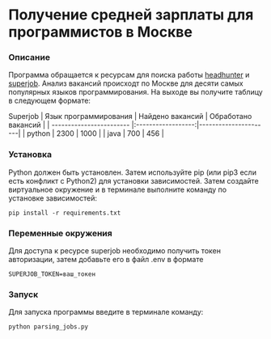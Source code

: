 # Получение средней зарплаты для программистов в Москве

### Описание

Программа обращается к ресурсам для поиска работы [headhunter](https://hh.ru/) и [superjob](https://www.superjob.ru/). Анализ вакансий происходт по Москве для десяти самых популярных языков программирования. На выходе вы получите таблицу в следующем формате:

Superjob
|    Язык программирования | Найдено вакансий   |  Обработано вакансий |
| ------------------------ |:------------------:|----------------------|
|            python        |        2300        |           1000       |
|            java          |        700         |           456        |

### Установка

Python должен быть установлен. Затем используйте pip (или pip3 если есть конфликт с Python2) для установки зависимостей. Затем создайте виртуальное окружение и в терминале выполните команду по установке зависимостей:

```
pip install -r requirements.txt
```

### Переменные окружения

Для доступа к ресурсе superjob необходимо получить токен авторизации, затем добавьте его в файл .env в формате

`SUPERJOB_TOKEN=ваш_токен`

### Запуск

Для запуска программы введите в терминале команду:

```
python parsing_jobs.py
```



